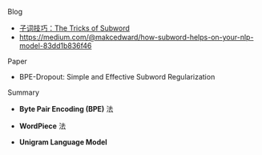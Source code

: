 Blog

+ [子词技巧：The Tricks of Subword](https://mp.weixin.qq.com/s/ylr9JtWiY3PB4Gze2AFb8A) 
+ <https://medium.com/@makcedward/how-subword-helps-on-your-nlp-model-83dd1b836f46>



Paper

+ BPE-Dropout: Simple and Effective Subword Regularization



Summary

- **Byte Pair Encoding (BPE)** 法

- **WordPiece** 法
- **Unigram Language Model**